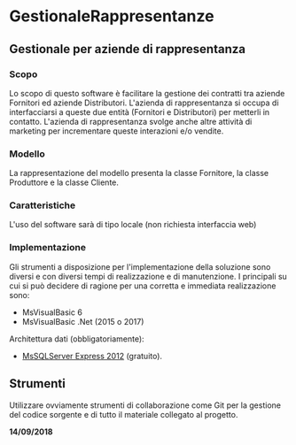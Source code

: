 # GestionaleRappresentanze
## Gestionale per aziende di rappresentanza

### Scopo
Lo scopo di questo software è facilitare la gestione dei contratti tra aziende Fornitori ed aziende Distributori.
L'azienda di rappresentanza si occupa di interfacciarsi a queste due entità (Fornitori e Distributori) per metterli in contatto.
L'azienda di rappresentanza svolge anche altre attività di marketing per incrementare queste interazioni e/o vendite.

### Modello
La rappresentazione del modello presenta la classe Fornitore, la classe Produttore e la classe Cliente.

### Caratteristiche
L'uso del software sarà di tipo locale (non richiesta interfaccia web)

### Implementazione
Gli strumenti a disposizione per l'implementazione della soluzione sono diversi e con diversi tempi di realizzazione e di manutenzione. I principali su cui si può decidere di ragione per una corretta e immediata realizzazione sono:
* MsVisualBasic 6
* MsVisualBasic .Net (2015 o 2017)

Architettura dati (obbligatoriamente):
* [MsSQLServer Express 2012](https://www.microsoft.com/it-it/sql-server/sql-server-editions-express) (gratuito).

## Strumenti
Utilizzare ovviamente strumenti di collaborazione come Git per la gestione del codice sorgente e di tutto il materiale collegato al progetto.

**14/09/2018**
